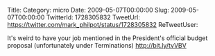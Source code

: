 Title: 
Category: micro
Date: 2009-05-07T00:00:00
Slug: 2009-05-07T00:00:00
TwitterId: 1728305832
TweetUrl: https://twitter.com/mark_philpot/status/1728305832
ReTweetUser: 

It's weird to have your job mentioned in the President's official budget proposal (unfortunately under Terminations) http://bit.ly/tvVBV